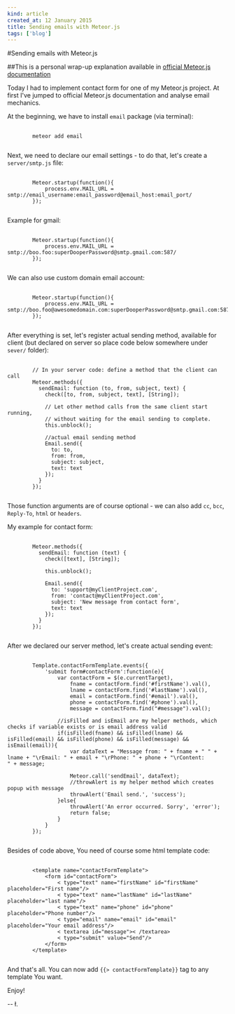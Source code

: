 ```yaml
---
kind: article
created_at: 12 January 2015
title: Sending emails with Meteor.js
tags: ['blog']
---
```


#Sending emails with Meteor.js

##This is a personal wrap-up explanation available in [official Meteor.js documentation](http://docs.meteor.com)

Today I had to implement contact form for one of my Meteor.js project. At first I've jumped to official Meteor.js documentation and analyse email mechanics.

At the beginning, we have to install `email` package (via terminal):

<pre>
	<code class="bash">
		meteor add email
	</code>
</pre>

Next, we need to declare our email settings - to do that, let's create a `server/smtp.js` file:

<pre>
	<code class="javascript">
		Meteor.startup(function(){
			process.env.MAIL_URL = smtp://email_username:email_password@email_host:email_port/
		});
	</code>
</pre>

Example for gmail:

<pre>
	<code class="javascript">
		Meteor.startup(function(){
			process.env.MAIL_URL = smtp://boo.foo:superDooperPassword@smtp.gmail.com:587/
		});
	</code>
</pre>

We can also use custom domain email account:

<pre>
	<code class="javascript">
		Meteor.startup(function(){
			process.env.MAIL_URL = smtp://boo.foo@awesomedomain.com:superDooperPassword@smtp.gmail.com:587/
		});
	</code>
</pre>

After everything is set, let's register actual sending method, available for client (but declared on server so place code below somewhere under `sever/` folder):

<pre>
	<code class="javascript">
		// In your server code: define a method that the client can call
		Meteor.methods({
		  sendEmail: function (to, from, subject, text) {
		    check([to, from, subject, text], [String]);

		    // Let other method calls from the same client start running,
		    // without waiting for the email sending to complete.
		    this.unblock();

		    //actual email sending method
		    Email.send({
		      to: to,
		      from: from,
		      subject: subject,
		      text: text
		    });
		  }
		});
	</code>
</pre>

Those function arguments are of course optional - we can also add `cc`, `bcc`, `Reply-To`, `html` or `headers`.

My example for contact form:

<pre>
	<code class="javascript">
		Meteor.methods({
		  sendEmail: function (text) {
		    check([text], [String]);

		    this.unblock();

		    Email.send({
		      to: 'support@myClientProject.com',
		      from: 'contact@myClientProject.com',
		      subject: 'New message from contact form',
		      text: text
		    });
		  }
		});
	</code>
</pre>

After we declared our server method, let's create actual sending event:

<pre>
	<code class="javascript">
		Template.contactFormTemplate.events({
			'submit form#contactForm':function(e){
				var contactForm = $(e.currentTarget),
					fname = contactForm.find('#firstName').val(),
					lname = contactForm.find('#lastName').val(),
					email = contactForm.find('#email').val(),
					phone = contactForm.find('#phone').val(),
					message = contactForm.find("#message").val();

				//isFilled and isEmail are my helper methods, which checks if variable exists or is email address valid
				if(isFilled(fname) && isFilled(lname) && isFilled(email) && isFilled(phone) && isFilled(message) && isEmail(email)){
					var dataText = "Message from: " + fname + " " + lname + "\rEmail: " + email + "\rPhone: " + phone + "\rContent:</br>" + message;

					Meteor.call('sendEmail', dataText);
					//throwAlert is my helper method which creates popup with message
					throwAlert('Email send.', 'success');
				}else{
					throwAlert('An error occurred. Sorry', 'error');
					return false;
				}
			}
		});
	</code>
</pre>

Besides of code above, You need of course some html template code:

<pre>
	<code class="html">
		&lt;template name="contactFormTemplate">
			&lt;form id="contactForm">
				&lt; type="text" name="firstName" id="firstName" placeholder="First name"/>
				&lt; type="text" name="lastName" id="lastName" placeholder="last name"/>
				&lt; type="text" name="phone" id="phone" placeholder="Phone number"/>
				&lt; type="email" name="email" id="email" placeholder="Your email address"/>
				&lt; textarea id="message">&lt; /textarea>
				&lt; type="submit" value="Send"/>
			&lt;/form>
		&lt;/template>
	</code>
</pre>

And that's all. You can now add `{{> contactFormTemplate}}` tag to any template You want.

Enjoy!

-- ł.
